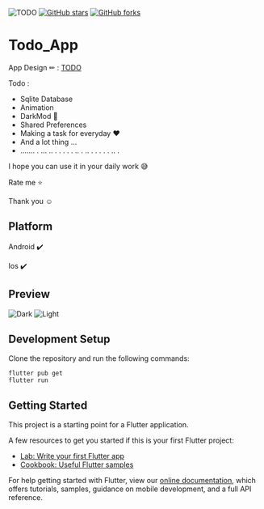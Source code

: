 ![TODO](https://is2-ssl.mzstatic.com/image/thumb/Purple115/v4/27/c6/9f/27c69ffe-aedf-dc60-f696-b1228c372f60/TodoAppIcon-0-1x_U007emarketing-7-0-85-220.png/1200x630wa.png)
[![GitHub stars](https://img.shields.io/github/stars/iampawan/FlutterExampleApps.svg?style=social&label=Star)](https://github.com/amirziyacode)
[![GitHub forks](https://img.shields.io/github/forks/iampawan/FlutterExampleApps.svg?style=social&label=Fork)](https://github.com/amirziyacode?tab=repositories)

# Todo_App

App Design ✏ :  [TODO](https://dribbble.com/shots/14100356-ToDo-App-UI) 

Todo : 
 - Sqlite Database
 - Animation
 - DarkMod 🌙
 - Shared Preferences
 - Making a task for everyday ♥
 - And a lot thing ...
 - ....... . ... .. . . . . . .. . .. . . . . . .. . 

I hope you can use it in your daily work 😅

 Rate me ⭐

Thank you ☺

## Platform

Android ✔️

Ios ✔️

## Preview
![Dark](https://s6.uupload.ir/files/dark_rtel.gif)
![Light](https://s6.uupload.ir/files/white_bek4.gif)


## Development Setup
Clone the repository and run the following commands:
```
flutter pub get
flutter run
```

## Getting Started

This project is a starting point for a Flutter application.

A few resources to get you started if this is your first Flutter project:

- [Lab: Write your first Flutter app](https://flutter.dev/docs/get-started/codelab)
- [Cookbook: Useful Flutter samples](https://flutter.dev/docs/cookbook)

For help getting started with Flutter, view our
[online documentation](https://flutter.dev/docs), which offers tutorials,
samples, guidance on mobile development, and a full API reference.
